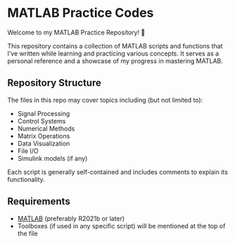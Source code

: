 # MATLAB Practice Codes

Welcome to my MATLAB Practice Repository! 🎯

This repository contains a collection of MATLAB scripts and functions that I’ve written while learning and practicing various concepts. It serves as a personal reference and a showcase of my progress in mastering MATLAB.

##  Repository Structure

The files in this repo may cover topics including (but not limited to):

- Signal Processing
- Control Systems
- Numerical Methods
- Matrix Operations
- Data Visualization
- File I/O
- Simulink models (if any)

Each script is generally self-contained and includes comments to explain its functionality.

##  Requirements

- [MATLAB](https://www.mathworks.com/products/matlab.html) (preferably R2021b or later)
- Toolboxes (if used in any specific script) will be mentioned at the top of the file

